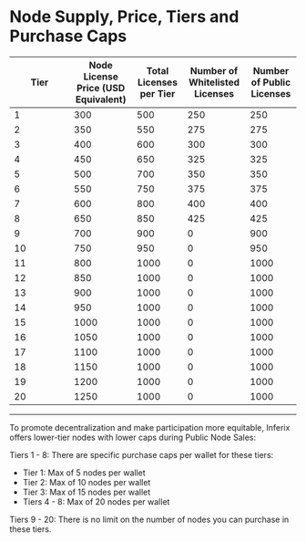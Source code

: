 # Node Supply, Price, Tiers and Purchase Caps



<table><thead><tr><th width="89">Tier</th><th>Node License Price (USD Equivalent)</th><th>Total Licenses per Tier</th><th>Number of Whitelisted Licenses</th><th>Number of Public Licenses</th></tr></thead><tbody><tr><td>1</td><td>300</td><td>500</td><td>250</td><td>250</td></tr><tr><td>2</td><td>350</td><td>550</td><td>275</td><td>275</td></tr><tr><td>3</td><td>400</td><td>600</td><td>300</td><td>300</td></tr><tr><td>4</td><td>450</td><td>650 </td><td>325</td><td>325</td></tr><tr><td>5</td><td>500</td><td>700  </td><td>350</td><td>350</td></tr><tr><td>6</td><td>550</td><td>750 </td><td>375</td><td>375</td></tr><tr><td>7</td><td>600</td><td>800 </td><td>400</td><td>400</td></tr><tr><td>8</td><td>650</td><td>850</td><td>425</td><td>425</td></tr><tr><td>9</td><td>700</td><td>900</td><td>0</td><td>900</td></tr><tr><td>10</td><td>750</td><td>950</td><td>0</td><td>950</td></tr><tr><td>11</td><td>800</td><td>1000</td><td>0</td><td>1000</td></tr><tr><td>12</td><td>850</td><td>1000</td><td>0</td><td>1000</td></tr><tr><td>13</td><td>900</td><td>1000</td><td>0</td><td>1000</td></tr><tr><td>14</td><td>950</td><td>1000</td><td>0</td><td>1000</td></tr><tr><td>15</td><td>1000</td><td>1000</td><td>0</td><td>1000</td></tr><tr><td>16</td><td>1050</td><td>1000</td><td>0</td><td>1000</td></tr><tr><td>17</td><td>1100</td><td>1000</td><td>0</td><td>1000</td></tr><tr><td>18</td><td>1150</td><td>1000</td><td>0</td><td>1000</td></tr><tr><td>19</td><td>1200</td><td>1000</td><td>0</td><td>1000</td></tr><tr><td>20</td><td>1250</td><td>1000 </td><td>0</td><td>1000</td></tr></tbody></table>

***

To promote decentralization and make participation more equitable, Inferix offers lower-tier nodes with lower caps during Public Node Sales:

Tiers 1 - 8: There are specific purchase caps per wallet for these tiers:

* Tier 1: Max of 5 nodes per wallet
* Tier 2: Max of 10 nodes per wallet
* Tier 3: Max of 15 nodes per wallet
* Tiers 4 - 8: Max of 20 nodes per wallet

Tiers 9 - 20: There is no limit on the number of nodes you can purchase in these tiers.
